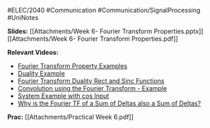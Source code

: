 #ELEC/2040  #Communication #Communication/SignalProcessing #UniNotes

**Slides:**
[[Attachments/Week 6- Fourier Transform Properties.pptx]]
[[Attachments/Week 6- Fourier Transform Properties.pdf]]

**Relevant Videos:**
- [Fourier Transform Property Examples](https://youtu.be/kbRYf1CwPMU)
- [Duality Example](https://youtu.be/2FoJrppVZuk)  
- [Fourier Transform Duality Rect and Sinc Functions](https://youtu.be/rUgBhEpeqxo)
- [Convolution using the Fourier Transform - Example](https://youtu.be/5Rygv682Y9E)
- [System Example with cos Input](https://youtu.be/GkG3naauh_4)
- [Why is the Fourier TF of a Sum of Deltas also a Sum of Deltas?](https://youtu.be/ry171Hgvm-8)

**Prac:**
[[Attachments/Practical Week 6.pdf]]
